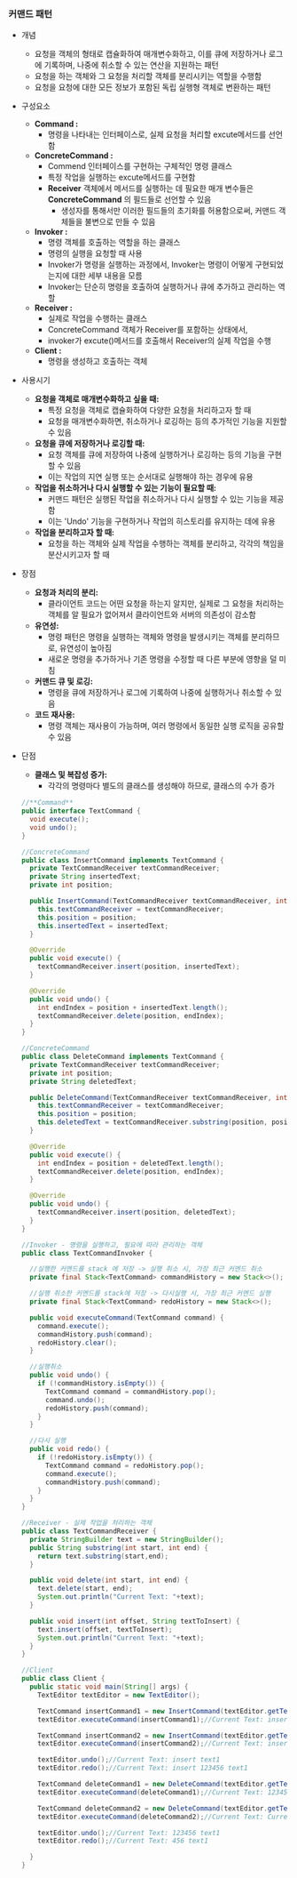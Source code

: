 ### 커맨드 패턴
- 개념
    - 요청을 객체의 형태로 캡슐화하여 매개변수화하고, 이를 큐에 저장하거나 로그에 기록하며, 나중에 취소할 수 있는 연산을 지원하는 패턴
    - 요청을 하는 객체와 그 요청을 처리할 객체를 분리시키는 역할을 수행함
    - 요청을 요청에 대한 모든 정보가 포함된 독립 실행형 객체로 변환하는 패턴

- 구성요소
    - **Command :**
        - 명령을 나타내는 인터페이스로, 실제 요청을 처리할 excute메서드를 선언함
    - **ConcreteCommand :**
        - Commend 인터페이스를 구현하는 구체적인 명령 클래스
        - 특정 작업을 실행하는 excute메서드를 구현함
        - **Receiver** 객체에서 메서드를 실행하는 데 필요한 매개 변수들은 **ConcreteCommand** 의 필드들로 선언할 수 있음
            - 생성자를 통해서만 이러한 필드들의 초기화를 허용함으로써, 커맨드 객체들을 불변으로 만들 수 있음
    - **Invoker :**
        - 명령 객체를 호출하는 역할을 하는 클래스
        - 명령의 실행을 요청할 때 사용
        - Invoker가 명령을 실행하는 과정에서, Invoker는 명령이 어떻게 구현되었는지에 대한 세부 내용을 모름
        - Invoker는 단순히 명령을 호출하여 실행하거나 큐에 추가하고 관리하는 역할
    - **Receiver :**
        - 실제로 작업을 수행하는 클래스
        - ConcreteCommand 객체가 Receiver를 포함하는 상태에서,
        - invoker가 excute()메서드를 호출해서 Receiver의 실제 작업을 수행
    - **Client :**
        - 명령을 생성하고 호출하는 객체

- 사용시기
    - **요청을 객체로 매개변수화하고 싶을 때:**
        - 특정 요청을 객체로 캡슐화하여 다양한 요청을 처리하고자 할 때
        - 요청을 매개변수화하면, 취소하거나 로깅하는 등의 추가적인 기능을 지원할 수 있음
    - **요청을 큐에 저장하거나 로깅할 때:**
        - 요청 객체를 큐에 저장하여 나중에 실행하거나 로깅하는 등의 기능을 구현할 수 있음
        - 이는 작업의 지연 실행 또는 순서대로 실행해야 하는 경우에 유용
    - **작업을 취소하거나 다시 실행할 수 있는 기능이 필요할 때:**
        - 커맨드 패턴은 실행된 작업을 취소하거나 다시 실행할 수 있는 기능을 제공함
        - 이는 'Undo' 기능을 구현하거나 작업의 히스토리를 유지하는 데에 유용
    - **작업을 분리하고자 할 때:**
        - 요청을 하는 객체와 실제 작업을 수행하는 객체를 분리하고, 각각의 책임을 분산시키고자 할 때

- 장점
    - **요청과 처리의 분리:**
        - 클라이언트 코드는 어떤 요청을 하는지 알지만, 실제로 그 요청을 처리하는 객체를 알 필요가 없어져서 클라이언트와 서버의 의존성이 감소함
    - **유연성:**
        - 명령 패턴은 명령을 실행하는 객체와 명령을 발생시키는 객체를 분리하므로, 유연성이 높아짐
        - 새로운 명령을 추가하거나 기존 명령을 수정할 때 다른 부분에 영향을 덜 미침
    - **커맨드 큐 및 로깅:**
        - 명령을 큐에 저장하거나 로그에 기록하여 나중에 실행하거나 취소할 수 있음
    - **코드 재사용:**
        - 명령 객체는 재사용이 가능하며, 여러 명령에서 동일한 실행 로직을 공유할 수 있음

- 단점
    - **클래스 및 복잡성 증가:**
        - 각각의 명령마다 별도의 클래스를 생성해야 하므로, 클래스의 수가 증가

    ```java
    //**Command** 
    public interface TextCommand {
      void execute();
      void undo();
    }
    
    //ConcreteCommand
    public class InsertCommand implements TextCommand {
      private TextCommandReceiver textCommandReceiver;
      private String insertedText;
      private int position;
    
      public InsertCommand(TextCommandReceiver textCommandReceiver, int position, String insertedText) {
        this.textCommandReceiver = textCommandReceiver;
        this.position = position;
        this.insertedText = insertedText;
      }
    
      @Override
      public void execute() {
        textCommandReceiver.insert(position, insertedText);
      }
    
      @Override
      public void undo() {
        int endIndex = position + insertedText.length();
        textCommandReceiver.delete(position, endIndex);
      }
    }
    
    //ConcreteCommand
    public class DeleteCommand implements TextCommand {
      private TextCommandReceiver textCommandReceiver;
      private int position;
      private String deletedText;
    
      public DeleteCommand(TextCommandReceiver textCommandReceiver, int position, int length) {
        this.textCommandReceiver = textCommandReceiver;
        this.position = position;
        this.deletedText = textCommandReceiver.substring(position, position + length);
      }
    
      @Override
      public void execute() {
        int endIndex = position + deletedText.length();
        textCommandReceiver.delete(position, endIndex);
      }
    
      @Override
      public void undo() {
        textCommandReceiver.insert(position, deletedText);
      }
    }
    
    //Invoker - 명령을 실행하고, 필요에 따라 관리하는 객체
    public class TextCommandInvoker {
    
      //실행한 커멘드를 stack 에 저장 -> 실행 취소 시, 가장 최근 커멘드 취소
      private final Stack<TextCommand> commandHistory = new Stack<>();
    
      //실행 취소한 커멘드를 stack에 저장 -> 다시실행 시, 가장 최근 커멘드 실행
      private final Stack<TextCommand> redoHistory = new Stack<>();
    
      public void executeCommand(TextCommand command) {
        command.execute();
        commandHistory.push(command);
        redoHistory.clear();
      }
    
      //실행취소
      public void undo() {
        if (!commandHistory.isEmpty()) {
          TextCommand command = commandHistory.pop();
          command.undo();
          redoHistory.push(command);
        }
      }
    
      //다시 실행
      public void redo() {
        if (!redoHistory.isEmpty()) {
          TextCommand command = redoHistory.pop();
          command.execute();
          commandHistory.push(command);
        }
      }
    }
    
    //Receiver - 실제 작업을 처리하는 객체
    public class TextCommandReceiver {
      private StringBuilder text = new StringBuilder();
      public String substring(int start, int end) {
        return text.substring(start,end);
      }
    
      public void delete(int start, int end) {
        text.delete(start, end);
        System.out.println("Current Text: "+text);
      }
    
      public void insert(int offset, String textToInsert) {
        text.insert(offset, textToInsert);
        System.out.println("Current Text: "+text);
      }
    }
    
    //Client
    public class Client {
      public static void main(String[] args) {
        TextEditor textEditor = new TextEditor();
    
        TextCommand insertCommand1 = new InsertCommand(textEditor.getText(), 0, "insert text1 ");
        textEditor.executeCommand(insertCommand1);//Current Text: insert text1
    
        TextCommand insertCommand2 = new InsertCommand(textEditor.getText(), 7, "123456 ");
        textEditor.executeCommand(insertCommand2);//Current Text: insert 123456 text1
    
        textEditor.undo();//Current Text: insert text1
        textEditor.redo();//Current Text: insert 123456 text1
    
        TextCommand deleteCommand1 = new DeleteCommand(textEditor.getText(), 0, 7);
        textEditor.executeCommand(deleteCommand1);//Current Text: 123456 text1
    
        TextCommand deleteCommand2 = new DeleteCommand(textEditor.getText(), 0, 3);
        textEditor.executeCommand(deleteCommand2);//Current Text: Current Text: 456 text1
    
        textEditor.undo();//Current Text: 123456 text1
        textEditor.redo();//Current Text: 456 text1
    
      }
    }
    ```